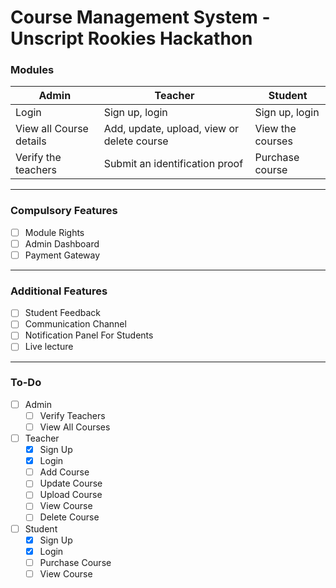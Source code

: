 # Course Management System - Unscript Rookies Hackathon

### Modules
Admin        | Teacher    | Student
------------ |------------|------------
Login | Sign up, login | Sign up, login
View all Course details | Add, update, upload, view or delete course| View the courses
Verify the teachers | Submit an identification proof| Purchase course
---
### Compulsory Features
* [ ] Module Rights
* [ ] Admin Dashboard
* [ ] Payment Gateway
---
### Additional Features
* [ ] Student Feedback
* [ ] Communication Channel
* [ ] Notification Panel For Students
* [ ] Live lecture
---
### To-Do
* [ ] Admin
    * [ ] Verify Teachers
    * [ ] View All Courses
* [ ] Teacher
    * [X] Sign Up
    * [X] Login
    * [ ] Add Course
    * [ ] Update Course
    * [ ] Upload Course
    * [ ] View Course
    * [ ] Delete Course
* [ ] Student
    * [X] Sign Up
    * [X] Login
    * [ ] Purchase Course
    * [ ] View Course